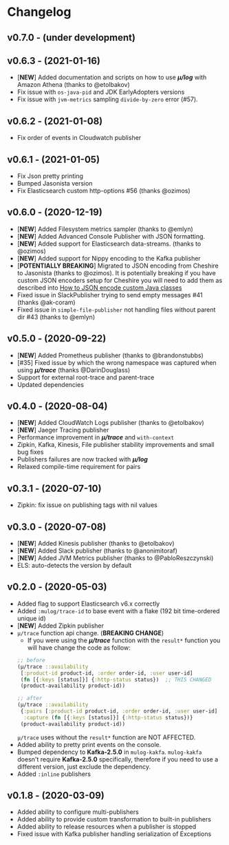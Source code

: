 # Changelog

## v0.7.0 - (under development)

## v0.6.3 - (2021-01-16)

  - [**NEW**] Added documentation and scripts on how to use ***μ/log*** with Amazon Athena (thanks to @etolbakov)
  - Fix issue with `os-java-pid` and JDK EarlyAdopters versions
  - Fix issue with `jvm-metrics` sampling `divide-by-zero` error (#57).

## v0.6.2 - (2021-01-08)

  - Fix order of events in Cloudwatch publisher


## v0.6.1 - (2021-01-05)

  - Fix Json pretty printing
  - Bumped Jasonista version
  - Fix Elasticsearch custom http-options #56 (thanks @ozimos)


## v0.6.0 - (2020-12-19)

  - [**NEW**] Added Filesystem metrics sampler (thanks to @emlyn)
  - [**NEW**] Added Advanced Console Publisher with JSON formatting.
  - [**NEW**] Added support for Elasticsearch data-streams. (thanks to @ozimos)
  - [**NEW**] Added support for Nippy encoding to the Kafka publisher
  - [**POTENTIALLY BREAKING**] Migrated to JSON encoding from Cheshire
    to Jasonista (thanks to @ozimos).  It is potentially breaking if
    you have custom JSON encoders setup for Cheshire you will need to
    add them as described into [How to JSON encode custom Java classes](./doc/json-encode.md)
  - Fixed issue in SlackPublisher trying to send empty messages #41 (thanks @ak-coram)
  - Fixed issue in `simple-file-publisher` not handling files without parent dir #43 (thanks to @emlyn)


## v0.5.0 - (2020-09-22)

  - [**NEW**] Added Prometheus publisher (thanks to @brandonstubbs)
  - [#35] Fixed issue by which the wrong namespace was captured when
    using ***μ/trace*** (thanks @DarinDouglass)
  - Support for external root-trace and parent-trace
  - Updated dependencies


## v0.4.0 - (2020-08-04)

  - [**NEW**] Added CloudWatch Logs publisher (thanks to @etolbakov)
  - [**NEW**] Jaeger Tracing publisher
  - Performance improvement in ***μ/trace*** and `with-context`
  - Zipkin, Kafka, Kinesis, File publisher stability improvements and
    small bug fixes
  - Publishers failures are now tracked with ***μ/log***
  - Relaxed compile-time requirement for pairs


## v0.3.1 - (2020-07-10)

  - Zipkin: fix issue on publishing tags with nil values


## v0.3.0 - (2020-07-08)

  - [**NEW**] Added Kinesis publisher (thanks to @etolbakov)
  - [**NEW**] Added Slack publisher (thanks to @anonimitoraf)
  - [**NEW**] Added JVM Metrics publisher (thanks to @PabloReszczynski)
  - ELS: auto-detects the version by default


## v0.2.0 - (2020-05-03)

  - Added flag to support Elasticsearch v6.x correctly
  - Added `:mulog/trace-id` to base event with a flake (192 bit
    time-ordered unique id)
  - [**NEW**] Added Zipkin publisher
  - `μ/trace` function api change. (**BREAKING CHANGE**)
    * If you were using the ***μ/trace*** function
    with the `result*` function you will have change the code as follow:
    ``` Clojure
    ;; before
    (μ/trace ::availability
     [:product-id product-id, :order order-id, :user user-id]
     (fn [{:keys [status]}] {:http-status status})  ;; THIS CHANGED
     (product-availability product-id))

    ;; after
    (μ/trace ::availability
     {:pairs [:product-id product-id, :order order-id, :user user-id]
      :capture (fn [{:keys [status]}] {:http-status status})}
     (product-availability product-id))
    ```
    `μ/trace` uses without the `result*` function are NOT AFFECTED.
  - Added ability to pretty print events on the console.
  - Bumped dependency to **Kafka-2.5.0** in `mulog-kakfa`.
    `mulog-kakfa` doesn't require **Kafka-2.5.0** specifically,
    therefore if you need to use a different version, just exclude
    the dependency.
  - Added `:inline` publishers


## v0.1.8 - (2020-03-09)

  - Added ability to configure multi-publishers
  - Added ability to provide custom transformation to built-in publishers
  - Added ability to release resources when a publisher is stopped
  - Fixed issue with Kafka publisher handling serialization of Exceptions
